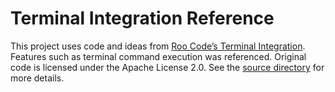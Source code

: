 # Terminal Integration Reference

This project uses code and ideas from [Roo Code’s Terminal Integration](https://github.com/RooCodeInc/Roo-Code/tree/main/src/integrations/terminal).
Features such as terminal command execution was referenced.
Original code is licensed under the Apache License 2.0.
See the [source directory](https://github.com/RooCodeInc/Roo-Code/tree/main/src/integrations/terminal) for more details.

